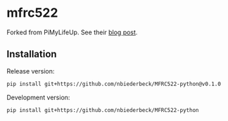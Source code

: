 # mfrc522

Forked from PiMyLifeUp.
See their [blog post](https://pimylifeup.com/raspberry-pi-rfid-rc522/).

## Installation

Release version:
```bash
pip install git+https://github.com/nbiederbeck/MFRC522-python@v0.1.0
```

Development version:
```bash
pip install git+https://github.com/nbiederbeck/MFRC522-python
```
